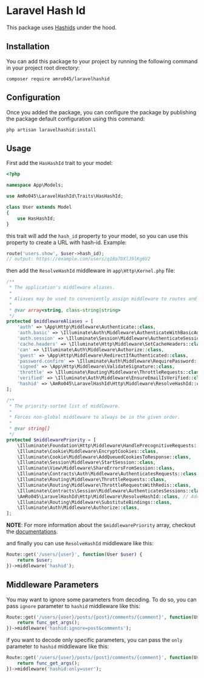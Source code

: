 # Laravel Hash Id

This package uses [Hashids](https://hashids.org/php/) under the hood.

## Installation

You can add this package to your project by running the following command in your project root directory:

```
composer require amro045/laravelhashid
```

## Configuration

Once you added the package, you can configure the package by publishing the package default configuration using this command:

```
php artisan laravelhashid:install
```

## Usage

First add the `HasHashId` trait to your model:

```php
<?php

namespace App\Models;

use AmRo045\LaravelHashId\Traits\HasHashId;

class User extends Model
{
    use HasHashId;
}

```

this trait will add the `hash_id` property to your model, so you can use this property to create a URL with hash-id. Example:
```php
route('users.show', $user->hash_id);
// output: https://example.com/users/q1Ba7DXlJ9lKg6V2
```

then add the `ResolveHashId` middleware in `app\Http\Kernel.php` file:

```php
/**
 * The application's middleware aliases.
 *
 * Aliases may be used to conveniently assign middleware to routes and groups.
 *
 * @var array<string, class-string|string>
 */
protected $middlewareAliases = [
    'auth' => \App\Http\Middleware\Authenticate::class,
    'auth.basic' => \Illuminate\Auth\Middleware\AuthenticateWithBasicAuth::class,
    'auth.session' => \Illuminate\Session\Middleware\AuthenticateSession::class,
    'cache.headers' => \Illuminate\Http\Middleware\SetCacheHeaders::class,
    'can' => \Illuminate\Auth\Middleware\Authorize::class,
    'guest' => \App\Http\Middleware\RedirectIfAuthenticated::class,
    'password.confirm' => \Illuminate\Auth\Middleware\RequirePassword::class,
    'signed' => \App\Http\Middleware\ValidateSignature::class,
    'throttle' => \Illuminate\Routing\Middleware\ThrottleRequests::class,
    'verified' => \Illuminate\Auth\Middleware\EnsureEmailIsVerified::class,
    'hashid' => \AmRo045\LaravelHashId\Http\Middleware\ResolveHashId::class, // 🖐️
];

/**
 * The priority-sorted list of middleware.
 *
 * Forces non-global middleware to always be in the given order.
 *
 * @var string[]
 */
protected $middlewarePriority = [
    \Illuminate\Foundation\Http\Middleware\HandlePrecognitiveRequests::class,
    \Illuminate\Cookie\Middleware\EncryptCookies::class,
    \Illuminate\Cookie\Middleware\AddQueuedCookiesToResponse::class,
    \Illuminate\Session\Middleware\StartSession::class,
    \Illuminate\View\Middleware\ShareErrorsFromSession::class,
    \Illuminate\Contracts\Auth\Middleware\AuthenticatesRequests::class,
    \Illuminate\Routing\Middleware\ThrottleRequests::class,
    \Illuminate\Routing\Middleware\ThrottleRequestsWithRedis::class,
    \Illuminate\Contracts\Session\Middleware\AuthenticatesSessions::class,
    \AmRo045\LaravelHashId\Http\Middleware\ResolveHashId::class, // Add before the SubstituteBindings middleware
    \Illuminate\Routing\Middleware\SubstituteBindings::class,
    \Illuminate\Auth\Middleware\Authorize::class,
];
```

**NOTE**: For more information about the `$middlewarePriority` array, checkout the [documentations](https://laravel.com/docs/10.x/middleware#sorting-middleware).

and finally you can use `ResolveHashId` middleware like this:

```php
Route::get('/users/{user}', function(User $user) {
    return $user;
})->middleware('hashid');
```

## Middleware Parameters

You may want to ignore some parameters from decoding. To do so, you can pass `ignore` parameter to `hashid` middleware like this:

```php
Route::get('/users/{user}/posts/{post}/comments/{comment}', function(User $user, Post $post, Comment $comment) {
    return func_get_args();
})->middleware('hashid:ignore=post&comments');
```
if you want to decode only specific parameters, you can pass the `only` parameter to `hashid` middleware like this:

```php
Route::get('/users/{user}/posts/{post}/comments/{comment}', function(User $user, Post $post, Comment $comment) {
    return func_get_args();
})->middleware('hashid:only=user');
```